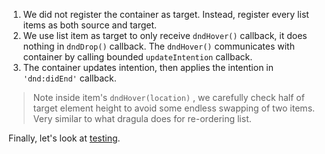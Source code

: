 1. We did not register the container as target. Instead, register every list items as both source and target.
2. We use list item as target to only receive `dndHover()` callback, it does nothing in `dndDrop()` callback. The `dndHover()` communicates with container by calling bounded `updateIntention` callback.
3. The container updates intention, then applies the intention in `'dnd:didEnd'` callback.

> Note inside item's `dndHover(location)` , we carefully check half of target element height to avoid some endless swapping of two items. Very similar to what dragula does for re-ordering list.

Finally, let's look at [testing](#/testing).
